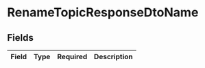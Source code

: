 # RenameTopicResponseDtoName


## Fields

| Field       | Type        | Required    | Description |
| ----------- | ----------- | ----------- | ----------- |